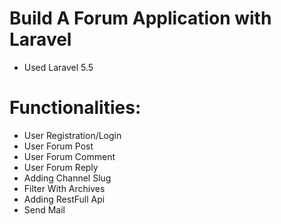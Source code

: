 # Build A Forum Application with Laravel 

* Used Laravel 5.5

# Functionalities:
* User Registration/Login  
* User Forum Post
* User Forum Comment
* User Forum Reply
* Adding Channel Slug
* Filter With Archives
* Adding RestFull Api
* Send Mail
